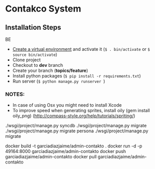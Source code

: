 Contakco System
==============

Installation Steps
------

BE

* [Create a virtual environment](http://desarrolloweblibre.com/por-que-usar-virtualenv/) and activate it (`$ . bin/activate` or `$ source bin/activate`)
* Clone project
* Checkout to **dev** branch
* Create your branch (**topics/feature**)
* Install python packages (`$ pip install -r requirements.txt`)
* Run server (`$ python manage.py runserver `)

### NOTES:
* In case of using Osx you might need to install Xcode
* To improve speed when generating sprites, install oily (gem install oily_png) (http://compass-style.org/help/tutorials/spriting/)


./wsgi/project/manage.py syncdb
./wsgi/project/manage.py migrate
./wsgi/project/manage.py migrate persona
./wsgi/project/manage.py migrate


docker build -t garciadiazjaime/admin-contakto .
docker run -d -p 49164:8000 garciadiazjaime/admin-contakto
docker push garciadiazjaime/admin-contakto
docker pull garciadiazjaime/admin-contakto